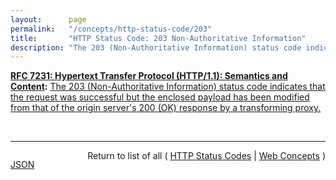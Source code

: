 ```yaml
---
layout:      page
permalink:   "/concepts/http-status-code/203"
title:       "HTTP Status Code: 203 Non-Authoritative Information"
description: "The 203 (Non-Authoritative Information) status code indicates that the request was successful but the enclosed payload has been modified from that of the origin server's 200 (OK) response by a transforming proxy."
---
```


**[RFC 7231: Hypertext Transfer Protocol (HTTP/1.1): Semantics and Content](/specs/IETF/RFC/7231 "The Hypertext Transfer Protocol (HTTP) is an application-level protocol for distributed, collaborative, hypertext information systems. This document defines the semantics of HTTP/1.1 messages as expressed by request methods, request header fields, response status codes, and response header fields, along with the payload of messages (metadata and body content) and mechanisms for content negotiation."):** [The 203 (Non-Authoritative Information) status code indicates that the request was successful but the enclosed payload has been modified from that of the origin server's 200 (OK) response by a transforming proxy.](http://tools.ietf.org/html/rfc7231#section-6.3.4 "Read documentation for HTTP Status Code &#34;203&#34;")

<br/>
<hr/>

<p style="float : left"><a href="./203.json" title="JSON representing this particular Web Concept value">JSON</a></p>
<p style="text-align: right">Return to list of all ( <a href="../http-status-codes">HTTP Status Codes</a> | <a href="../">Web Concepts</a> )</p>
